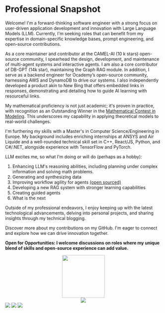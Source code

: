 # **Professional Snapshot**


Welcome! I'm a forward-thinking software engineer with a strong focus on user-driven application development and innovation with Large Language Models (LLM). Currently, I'm seeking roles that can benefit from my expertise in domain-specific knowledge bases, prompt engineering, and open-source contributions.

As a core maintainer and contributor at the CAMEL-AI (10 k stars) open-source community, I spearhead the design, development, and maintenance of multi-agent systems and interactive agents. I am also a core contributor of DB-GPT (14k star), maintaining the Graph RAG module. In addition, I serve as a backend engineer for Ocademy’s open-source community, harnessing AWS and DynamoDB to drive our systems. I also independently developed a product akin to New Bing that offers embedded links in responses, demonstrating and detailing how to guide AI learning with resourceful links.

My mathematical proficiency is not just academic; it's proven in practice, with recognition as an Outstanding Winner in the [Mathematical Contest in Modeling](https://www.comap.com/contests/mcm-icm). This underscores my capability in applying theoretical models to real-world challenges.

I'm furthering my skills with a Master's in Computer Science/Engineering in Europe. My background includes enriching internships at ANSYS and Air Liquide and a well-rounded technical skill set in C++, React/JS, Python, and C#/.NET, alongside experience with TensorFlow and PyTorch.

LLM excites me, so what I'm doing or will do (perhaps as a hobby):

1. Enhancing LLM's reasoning abilities, including planning under complex information and solving math problems.
2. Generating and synthesizing data
3. Improving workflow agility for agents [(open sourced)](https://github.com/camel-ai/multi-agent-streamlit-ui/blob/feature/multi-agent/design_docs/concept_of_multi_agent_system.md)
4. Developing a new RAG system with stronger learning capabilities
5. Creating guided agents
6. What is the next

Outside of my professional endeavors, I enjoy keeping up with the latest technological advancements, delving into personal projects, and sharing insights through my technical blogging.

Discover more about my contributions on my GitHub. I'm eager to connect and explore how we can drive innovation together.

**Open for Opportunities: I welcome discussions on roles where my unique blend of skills and open-source experience can add value.**

<div align="center"> <img height="137px" src="https://github-readme-stats.vercel.app/api?username=Appointat&show_icons=true&theme=tokyonight" /> </div>

<div align="center"> <img src="https://github-profile-trophy.vercel.app/?username=Appointat" /> </div>

<span> 
<img src="https://img.shields.io/badge/-HTML5-E34F26?style=flat-square&logo=html5&logoColor=white" /> 
<img src="https://img.shields.io/badge/-CSS3-1572B6?style=flat-square&logo=css3" /> 
<img src="https://img.shields.io/badge/-JavaScript-oringe?style=flat-square&logo=javascript" /> </span>
